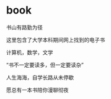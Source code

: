 # book

书山有路勤为径


这里包含了大学本科期间网上找到的电子书


计算机，数学，文学


“书不一定要读多，但一定要读杂”


人生海海，自学长路从未停歇


愿总有一本书陪你漫聊彻夜
